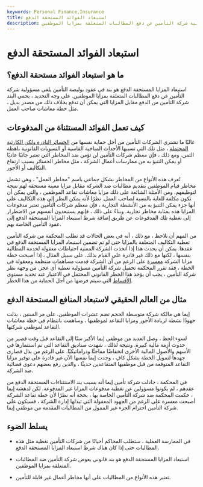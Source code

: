 ```yaml
---
keywords: Personal Finance,Insurance
title: استبعاد الفوائد المستحقة الدفع
description: استبعاد المزايا المستحقة الدفع هو شرط في عقد التأمين يلغي مسؤولية شركة التأمين عن دفع المطالبات المتعلقة بمزايا الموظفين.
---
```


# استبعاد الفوائد المستحقة الدفع
## ما هو استبعاد الفوائد مستحقة الدفع؟

استبعاد المزايا المستحقة الدفع هو بند في عقود بوليصة التأمين يلغي مسؤولية شركة التأمين عن دفع المطالبات المتعلقة بمزايا الموظفين. على وجه التحديد ، يحمي البند شركة التأمين من الدفع مقابل المزايا التي يمكن أن تدفع بخلاف ذلك من مصدر بديل ، مثل خطة معاشات صاحب العمل.

## كيف تعمل الفوائد المستثناة من المدفوعات

غالبًا ما تشتري الشركات التأمين من أجل حماية نفسها من [الخسائر النادرة ولكن الكارثية المحتملة](/catastrophe-loss-index) ، مثل تلك التي تسببها الأحداث المناخية القاسية أو التسويات القانونية باهظة الثمن. ومع ذلك ، فإن معظم شركات التأمين لن تؤمن ضد المخاطر التي تعتبر جانبًا عاديًا أو يمكن التنبؤ به من ممارسات أعمال الشركة ، مثل مخاطر الخسائر بسبب ارتفاع التكاليف أو الأجور.

تُعرف هذه الأنواع من المخاطر بشكل جماعي باسم "مخاطر العمل" ، وهي تشمل مخاطر قيام الموظفين بتقديم مطالبات ضد الشركة مقابل مزايا معينة مستحقة لهم نتيجة لتوظيفهم. ومن الأمثلة الشائعة على ذلك مزايا معاشات تقاعد الموظفين ، والتي يمكن أن تكون مكلفة للغاية بالنسبة لصاحب العمل. نظرًا لأنه يمكن النظر إلى هذه التكاليف على أنها جزء يمكن التنبؤ به من الأنشطة التجارية ، فإن معظم شركات التأمين تعتبر مدفوعات المزايا هذه بمثابة مخاطر تجارية. وبناءً على ذلك ، فإنهم يستبعدون أنفسهم من الاضطرار إلى تغطية تلك المدفوعات عن طريق إضافة شرط استبعاد المزايا المستحقة الدفع إلى عقود التأمين الخاصة بهم.

من المهم أن نلاحظ ، مع ذلك ، أنه في بعض الحالات قد تطلب المحكمة من شركة التأمين تغطية التكاليف المتعلقة بالمزايا حتى لو تم تضمين استبعاد المزايا المستحقة الدفع في عقدها. يمكن أن يحدث هذا إذا اتخذت الشركة المعنية احتياطات معقولة لخدمة المطالبة بنفسها ، لكنها مع ذلك غير قادرة على القيام بذلك. على سبيل المثال ، إذا أصبحت خطة مزايا الشركة [معسرة](/insolvency) على الرغم من أن الشركة قدمت مساهمات منتظمة ومعقولة في الخطة ، فقد تقرر المحكمة تحميل شركة التأمين مسؤولية تغطية أي عجز. من وجهة نظر شركة التأمين ، يجب أن يؤخذ هذا الخطر القانوني المحتمل في الاعتبار عند تحديد مستوى [الأقساط](/insurance-premium) التي سيتم فرضها من أجل الحماية من هذا الخطر.

## مثال من العالم الحقيقي لاستبعاد المنافع المستحقة الدفع

إيما هي مالكة شركة متوسطة الحجم تضم عشرات الموظفين. على مر السنين ، بذلت جهودًا نشطة لزيادة الأجور ومزايا التقاعد لموظفيها ، وساهمت بانتظام في خطة معاشات التقاعد لموظفي شركتها.

لسوء الحظ ، وصل العديد من موظفي إيما الأكبر سنًا إلى التقاعد قبل وقت قصير من حدوث أزمة مالية كبيرة. ونتيجة لذلك ، شهدت صناديق التقاعد التي تم استثمارها في الأسهم والأصول المالية الأخرى انخفاضًا مفاجئًا ودراماتيكيًا. على الرغم من بذل قصارى جهدها لتمويل الخطة بشكل كافٍ ، وجدت إيما نفسها الآن غير قادرة على توفير مزايا التقاعد المتوقعة من قبل موظفيها المتقاعدين حديثًا ، والذين رفع بعضهم دعوى قضائية ضد الشركة.

في المحكمة ، جادلت شركة تأمين إيما أنه بسبب بند الاستثناءات المستحقة الدفع من عقدهم ، لم يكونوا مسؤولين عن تغطية مدفوعات المزايا غير المدفوعة. لكن لدهشة إيما ، حكمت المحكمة ضد شركة التأمين الخاصة بها ، بحجة أنه نظرًا لأن خطة تقاعد الشركة أصبحت معسرة على الرغم من الجهود المعقولة التي تبذلها إدارة الشركة ، فسيكون على شركة التأمين احترام الجزء غير الممول من المطالبات المقدمة من موظفي إيما.

## يسلط الضوء

- في الممارسة العملية ، ستطلب المحاكم أحيانًا من شركات التأمين تغطية مثل هذه المطالبات حتى إذا كان هناك شرط استبعاد المزايا المستحقة الدفع.

- استبعاد المزايا المستحقة الدفع هو بند قانوني يعوض شركة التأمين ضد المطالبات المتعلقة بمزايا الموظفين.

- تعتبر هذه الأنواع من المطالبات على أنها مخاطر أعمال غير قابلة للتأمين.

